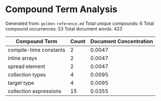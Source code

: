 # Compound Term Analysis

Generated from: `golden-reference.md`
Total unique compounds: 6
Total compound occurrences: 53
Total document words: 423

| Compound Term | Count | Document Concentration |
|---------------|-------|------------------------|
| compile-time constants | 2 | 0.0047 |
| inline arrays | 2 | 0.0047 |
| spread element | 2 | 0.0047 |
| collection types | 4 | 0.0095 |
| target type | 4 | 0.0095 |
| collection expressions | 15 | 0.0355 |
